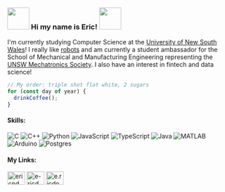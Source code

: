 ### <img src="https://media.giphy.com/media/VgCDAzcKvsR6OM0uWg/giphy.gif" width="50"> Hi my name is Eric! <img src="https://media.giphy.com/media/VgCDAzcKvsR6OM0uWg/giphy.gif" width="50">

I'm currently studying Computer Science at the [University of New South Wales](https://www.unsw.edu.au/engineering/our-schools/computer-science-and-engineering)! I really like [robots](https://www.youtube.com/watch?v=KKWVVbI5lVM) and am currently a student ambassador for the School of Mechanical and Manufacturing Engineering representing the [UNSW Mechatronics Society](https://unswmtrnsoc.org/). I also have an interest in fintech and data science!

```js
// My order: triple shot flat white, 2 sugars
for (const day of year) { 
  drinkCoffee();
}
```

<h4 align="left">Skills:</h3>

![C](https://img.shields.io/badge/-C-00599C?style=flat-square&logo=c)
![C++](https://img.shields.io/badge/-C%2B%2B-00599C?style=flat-square&logo=C%2B%2B&logoColor=white)
![Python](https://img.shields.io/badge/-Python-3776AB?style=flat-square&logo=Python&logoColor=white)
![JavaScript](https://img.shields.io/badge/-JavaScript-grey?style=flat-square&logo=javascript)
![TypeScript](https://img.shields.io/badge/TypeScript-%23007ACC.svg?style=flat-square&logo=typescript&logoColor=white)
![Java](https://img.shields.io/badge/-Java-orange?style=flat-square&logo=Java)
![MATLAB](https://img.shields.io/badge/-MATLAB-0076A8?style=flat-square&logo=Mathworks&logoColor=white)
![Arduino](https://img.shields.io/badge/Arduino-grey?style=flat-square&logo=arduino)
![Postgres](https://img.shields.io/badge/Postgres-%23316192.svg?style=flat-square&logo=postgresql&logoColor=white)


<h4 align="left">My Links:</h3>
<p align="left">
<a href="https://linkedin.com/in/ericnd" target="blank"><img align="center" src="https://raw.githubusercontent.com/rahuldkjain/github-profile-readme-generator/master/src/images/icons/Social/linked-in-alt.svg" alt="ericnd" height="30" width="40" /></a>
<a href="https://www.leetcode.com/e-ricd" target="blank"><img align="center" src="https://raw.githubusercontent.com/rahuldkjain/github-profile-readme-generator/master/src/images/icons/Social/leet-code.svg" alt="e-ricd" height="30" width="40" /></a>
<a href="https://instagram.com/e.ricdo" target="blank"><img align="center" src="https://raw.githubusercontent.com/rahuldkjain/github-profile-readme-generator/master/src/images/icons/Social/instagram.svg" alt="e.ricdo" height="30" width="40" /></a>
</p>

<!--
**ericnd/ericnd** is a ✨ _special_ ✨ repository because its `README.md` (this file) appears on your GitHub profile.

Here are some ideas to get you started:

- 🔭 I’m currently working on ...
- 🌱 I’m currently learning ...
- 👯 I’m looking to collaborate on ...
- 🤔 I’m looking for help with ...
- 💬 Ask me about ...
- 📫 How to reach me: ...
- 😄 Pronouns: ...
- ⚡ Fun fact: ...
-->
